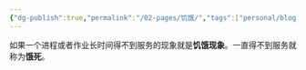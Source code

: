```yaml
---
{"dg-publish":true,"permalink":"/02-pages/饥饿/","tags":["personal/blog","os"]}
---
```


如果一个进程或者作业长时间得不到服务的现象就是**饥饿现象**。一直得不到服务就称为**饿死**。